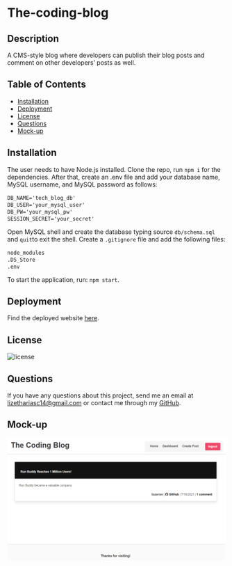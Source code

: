 # The-coding-blog

## Description
A CMS-style blog where developers can publish their blog posts and comment on other developers’ posts as well.

  ## Table of Contents

* [Installation](#installation)
* [Deployment](#deployment)
* [License](#license)
* [Questions](#questions)
* [Mock-up](#mock-up)


## Installation 
The user needs to have Node.js installed. Clone the repo, run `npm i` for the dependencies. After that, create an .env file and add your database name, MySQL username, and MySQL password as follows:

 ```
 DB_NAME='tech_blog_db'
 DB_USER='your_mysql_user'
 DB_PW='your_mysql_pw'
 SESSION_SECRET='your_secret'
 ```

 Open MySQL shell and create the database typing source `db/schema.sql` and `quit`to exit the shell.
 Create a `.gitignore` file and add the following files:

 ```
 node_modules 
 .DS_Store
 .env
 ```

To start the application, run:
`npm start`. 

## Deployment
Find the deployed website [here]().


## License
![license](https://img.shields.io/badge/license-MIT-brightgreen)

## Questions
If you have any questions about this project, send me an email at lizethariasc14@gmail.com or contact me through my [GitHub](https://github.com/lizariasc).

## Mock-up
![Mock-up](mockup.png)